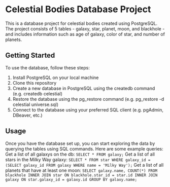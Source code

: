 # Celestial Bodies Database Project
This is a database project for celestial bodies created using PostgreSQL. The project consists of 5 tables - galaxy, star, planet, moon, and blackhole - and includes information such as age of galaxy, color of star, and number of planets.

## Getting Started

To use the database, follow these steps:

1. Install PostgreSQL on your local machine
2. Clone this repository
3. Create a new database in PostgreSQL using the createdb command (e.g. createdb celestial)
4. Restore the database using the pg_restore command (e.g. pg_restore -d celestial universe.sql)
5. Connect to the database using your preferred SQL client (e.g. pgAdmin, DBeaver, etc.)

## Usage
Once you have the database set up, you can start exploring the data by querying the tables using SQL commands. Here are some example queries:
Get a list of all galaxys on the db:
`SELECT * FROM galaxy;` 
Get a list of all stars in the Milky Way galaxy:
`SELECT * FROM star WHERE galaxy_id = (SELECT galaxy_id FROM galaxy WHERE name = 'Milky Way');`
Get a list of all planets that have at least one moon:
`SELECT galaxy.name, COUNT(*) FROM blackhole INNER JOIN star ON blackhole.star_id = star.id INNER JOIN galaxy ON star.galaxy_id = galaxy.id GROUP BY galaxy.name;`
